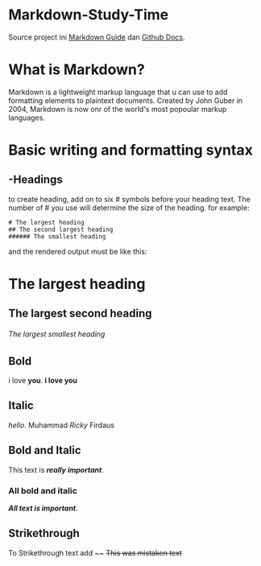 # Markdown-Study-Time

Source project ini [Markdown Guide](https://www.markdownguide.org/) dan [Github Docs](https://docs.github.com/).

# What is Markdown?

Markdown is a lightweight markup language that u can use to add formatting elements to plaintext documents. Created by John Guber in 2004, Markdown is now onr of the world's most popoular markup languages.

# Basic writing and formatting syntax

## -Headings

to create heading, add on to six # symbols before your heading text. The number of # you use will determine the size of the heading. for example:

```
# The largest heading
## The second largest heading
###### The smallest heading
```

and the rendered output must be like this:

# The largest heading

## The largest second heading

###### The largest smallest heading

## Bold
i love **you**.
**i love you**

## Italic
*hello*.
Muhammad _Ricky_ Firdaus

## Bold and Italic
This text is ***really important***.

### All bold and italic

**_All text is important_**.

## Strikethrough

To Strikethrough text add ~~
~~This was mistaken text~~
